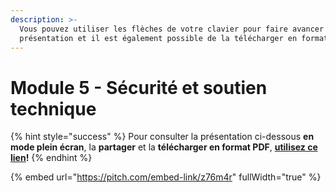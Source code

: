 ```yaml
---
description: >-
  Vous pouvez utiliser les flèches de votre clavier pour faire avancer la
  présentation et il est également possible de la télécharger en format PDF.
---
```


# Module 5 - Sécurité et soutien technique

{% hint style="success" %}
Pour consulter la présentation ci-dessous **en mode plein écran**, la **partager** et la **télécharger en format PDF**, [**utilisez ce lien**](https://pitch.braver.net/v/formation_utilisateurs_module5-z76m4r)**!**
{% endhint %}

{% embed url="https://pitch.com/embed-link/z76m4r" fullWidth="true" %}



